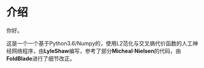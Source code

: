 # 介绍

你好。

这是一个一个基于Python3.6/Numpy的，使用L2范化与交叉熵代价函数的人工神经网络程序，由**LyleShaw**编写，参考了部分**Micheal·Nielsen**的代码，由**FoldBlade**进行了细节改正。
